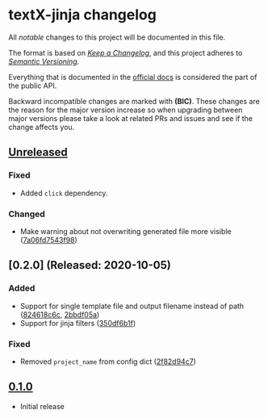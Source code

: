 # textX-jinja changelog

All _notable_ changes to this project will be documented in this file.

The format is based on _[Keep a Changelog][keepachangelog]_, and this project
adheres to _[Semantic Versioning][semver]_.

Everything that is documented in the [official docs][textXDocs] is considered
the part of the public API.

Backward incompatible changes are marked with **(BIC)**. These changes are the
reason for the major version increase so when upgrading between major versions
please take a look at related PRs and issues and see if the change affects you.

## [Unreleased]

### Fixed
  - Added `click` dependency.

### Changed

  - Make warning about not overwriting generated file more visible
    ([7a06fd7543f98](https://github.com/textx/textX-jinja/commit/7a06fd7))


## [0.2.0] (Released: 2020-10-05)

### Added
- Support for single template file and output filename instead of path
  ([824618c6c](https://github.com/textX/textX-jinja/commit/824618c),
  [2bbdf05a](https://github.com/igordejanovic/textX-jinja/commit/2bbdf05))
- Support for jinja filters
  ([350df6b1f](https://github.com/igordejanovic/textX-jinja/commit/350df6b))

### Fixed
- Removed `project_name` from config dict
  ([2f82d94c7](https://github.com/igordejanovic/textX-jinja/commit/2f82d94))


## [0.1.0]

- Initial release


[Unreleased]: https://github.com/textX/textX-jinja/compare/0.1.0...HEAD
[0.1.0]: https://github.com/textX/textX-jinja/tree/0.1.0


[keepachangelog]: https://keepachangelog.com/
[semver]: https://semver.org/spec/v2.0.0.html
[textXDocs]: http://textx.github.io/textX/latest/
